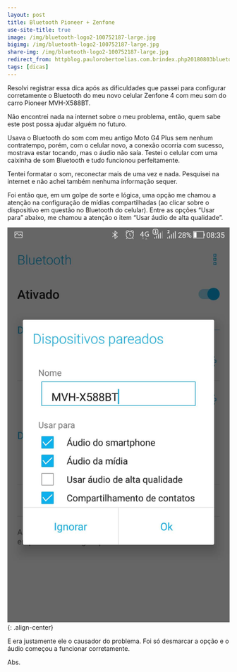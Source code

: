 ```yaml
---
layout: post
title: Bluetooth Pioneer + Zenfone
use-site-title: true
image: /img/bluetooth-logo2-100752187-large.jpg
bigimg: /img/bluetooth-logo2-100752187-large.jpg
share-img: /img/bluetooth-logo2-100752187-large.jpg
redirect_from: httpblog.paulorobertoelias.com.brindex.php20180803bluetooth-pioneer-zenfone
tags: [dicas]
---
```


Resolvi registrar essa dica após as dificuldades que passei para configurar corretamente o Bluetooth do meu novo celular Zenfone 4 com meu som do carro Pioneer MVH-X588BT.

Não encontrei nada na internet sobre o meu problema, então, quem sabe este post possa ajudar alguém no futuro.

Usava o Bluetooth do som com meu antigo Moto G4 Plus sem nenhum contratempo, porém, com o celular novo, a conexão ocorria com sucesso, mostrava estar tocando, mas o áudio não saía. Testei o celular com uma caixinha de som Bluetooth e tudo funcionou perfeitamente.

Tentei formatar o som, reconectar mais de uma vez e nada. Pesquisei na internet e não achei também nenhuma informação sequer.

Foi então que, em um golpe de sorte e lógica, uma opção me chamou a atenção na configuração de mídias compartilhadas (ao clicar sobre o dispositivo em questão no Bluetooth do celular). Entre as opções “Usar para” abaixo, me chamou a atenção o item “Usar áudio de alta qualidade”.

![imagem1](../img/Screenshot_20180803-083553.jpg){: .align-center}

E era justamente ele o causador do problema. Foi só desmarcar a opção e o áudio começou a funcionar corretamente.

Abs.